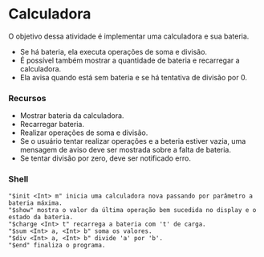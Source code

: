 # Calculadora

O objetivo dessa atividade é implementar uma calculadora e sua bateria. 

* Se há bateria, ela executa operações de soma e divisão. 
* É possível também mostrar a quantidade de bateria e recarregar a calculadora.
* Ela avisa quando está sem bateria e se há tentativa de divisão por 0.

### Recursos

* Mostrar bateria da calculadora.
* Recarregar bateria.
* Realizar operações de soma e divisão.
* Se o usuário tentar realizar operações e a beteria estiver vazia, uma mensagem de aviso deve ser mostrada sobre a falta de bateria.
* Se tentar divisão por zero, deve ser notificado erro.

### Shell

````
"$init <Int> m" inicia uma calculadora nova passando por parâmetro a bateria máxima.
"$show" mostra o valor da última operação bem sucedida no display e o estado da bateria.
"$charge <Int> t" recarrega a bateria com 't' de carga.
"$sum <Int> a, <Int> b" soma os valores.
"$div <Int> a, <Int> b" divide 'a' por 'b'.
"$end" finaliza o programa.
